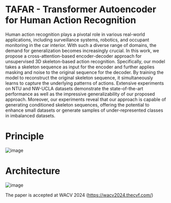 # TAFAR - Transformer Autoencoder for Human Action Recognition
Human action recognition plays a pivotal role in various
real-world applications, including surveillance systems,
robotics, and occupant monitoring in the car interior.
With such a diverse range of domains, the demand
for generalization becomes increasingly crucial. In this
work, we propose a cross-attention-based encoder-decoder
approach for unsupervised 3D skeleton-based action recognition.
Specifically, our model takes a skeleton sequence
as input for the encoder and further applies masking and
noise to the original sequence for the decoder. By training
the model to reconstruct the original skeleton sequence,
it simultaneously learns to capture the underlying patterns
of actions. Extensive experiments on NTU and NW-UCLA
datasets demonstrate the state-of-the-art performance as
well as the impressive generalizability of our proposed approach.
Moreover, our experiments reveal that our approach
is capable of generating conditioned skeleton sequences,
offering the potential to enhance small datasets
or generate samples of under-represented classes in imbalanced
datasets.

# Principle
![image](https://github.com/davidjlerch/tafar/assets/61084566/d86afd4e-c9dc-40ef-99bc-5dc44f5416f3)

# Architecture
![image](https://github.com/davidjlerch/tafar/assets/61084566/0d10f6c3-ff03-42c6-a809-761b2ff01eff)

The paper is accepted at WACV 2024 (https://wacv2024.thecvf.com/)
